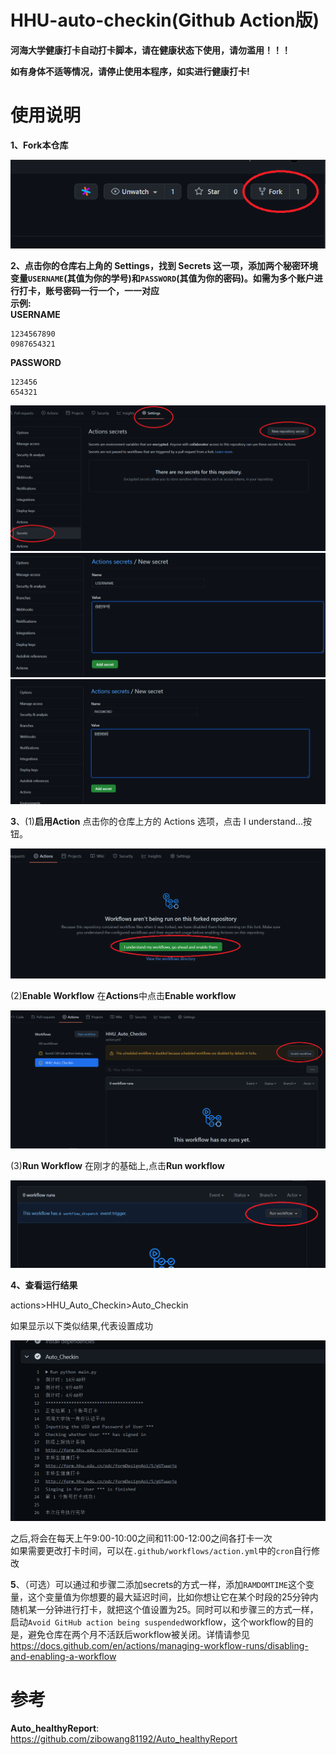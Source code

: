 HHU-auto-checkin(Github Action版)
=========================================

**河海大学健康打卡自动打卡脚本，请在健康状态下使用，请勿滥用！！！**

**如有身体不适等情况，请停止使用本程序，如实进行健康打卡!**

# 使用说明
**1、Fork本仓库**

![](https://raw.githubusercontent.com/asmallbit/ImageStore/master/HHUAutoCheckin/Fork.png)

**2、点击你的仓库右上角的 Settings，找到 Secrets 这一项，添加两个秘密环境变量``USERNAME``(其值为你的学号)和``PASSWORD``(其值为你的密码)。如需为多个账户进行打卡，账号密码一行一个，一一对应**<br>
**示例:**<br>
**USERNAME**
```
1234567890
0987654321
```

**PASSWORD**
```
123456
654321
```

![](https://raw.githubusercontent.com/asmallbit/ImageStore/master/HHUAutoCheckin/AddInserts.png)
![](https://raw.githubusercontent.com/asmallbit/ImageStore/master/HHUAutoCheckin/Username.png)
![](https://raw.githubusercontent.com/asmallbit/ImageStore/master/HHUAutoCheckin/Password.png)

**3**、(1)**启用Action**  点击你的仓库上方的 Actions 选项，点击 I understand...按钮。

![Enable Action](https://raw.githubusercontent.com/asmallbit/ImageStore/master/HHUAutoCheckin/EnableActions.png)

(2)**Enable Workflow**  在**Actions**中点击**Enable workflow**

![Enable Workflow](https://raw.githubusercontent.com/asmallbit/ImageStore/master/HHUAutoCheckin/EnableWorkFlows.png)

(3)**Run Workflow**  在刚才的基础上,点击**Run workflow**

![Run Workflow](https://raw.githubusercontent.com/asmallbit/ImageStore/master/HHUAutoCheckin/RunWorkflows.png)

**4、查看运行结果**

actions>HHU_Auto_Checkin>Auto_Checkin

如果显示以下类似结果,代表设置成功

![Succeed Image](https://raw.githubusercontent.com/asmallbit/ImageStore/master/HHUAutoCheckin/Result.png)

之后,将会在每天上午9:00-10:00之间和11:00-12:00之间各打卡一次<br>
如果需要更改打卡时间，可以在``.github/workflows/action.yml``中的``cron``自行修改

**5**、（可选）可以通过和步骤二添加secrets的方式一样，添加``RAMDOMTIME``这个变量，这个变量值为你想要的最大延迟时间，比如你想让它在某个时段的25分钟内随机某一分钟进行打卡，就把这个值设置为25。同时可以和步骤三的方式一样，启动``Avoid GitHub action being suspended``workflow，这个workflow的目的是，避免仓库在两个月不活跃后workflow被关闭。详情请参见 https://docs.github.com/en/actions/managing-workflow-runs/disabling-and-enabling-a-workflow

# 参考

**Auto_healthyReport**: https://github.com/zibowang81192/Auto_healthyReport
